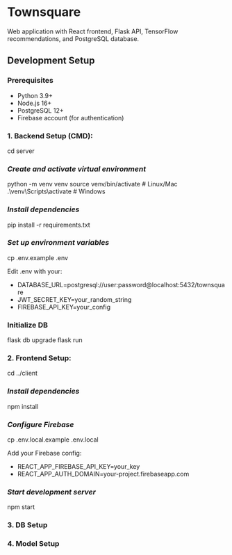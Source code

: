 # Townsquare

Web application with React frontend, Flask API, TensorFlow recommendations, and PostgreSQL database.

## Development Setup

### Prerequisites
- Python 3.9+
- Node.js 16+
- PostgreSQL 12+
- Firebase account (for authentication)

### 1. Backend Setup (CMD):
cd server

### *Create and activate virtual environment*
python -m venv venv
source venv/bin/activate  # Linux/Mac
.\venv\Scripts\activate   # Windows

### *Install dependencies*
pip install -r requirements.txt

### *Set up environment variables*
cp .env.example .env

Edit .env with your:
 - DATABASE_URL=postgresql://user:password@localhost:5432/townsquare
 - JWT_SECRET_KEY=your_random_string
 - FIREBASE_API_KEY=your_config

### Initialize DB
flask db upgrade
flask run

### 2. Frontend Setup:
cd ../client

### *Install dependencies*
npm install

### *Configure Firebase*
cp .env.local.example .env.local

Add your Firebase config:
 - REACT_APP_FIREBASE_API_KEY=your_key
 - REACT_APP_AUTH_DOMAIN=your-project.firebaseapp.com

### *Start development server*
npm start

### 3. DB Setup
### 4. Model Setup
